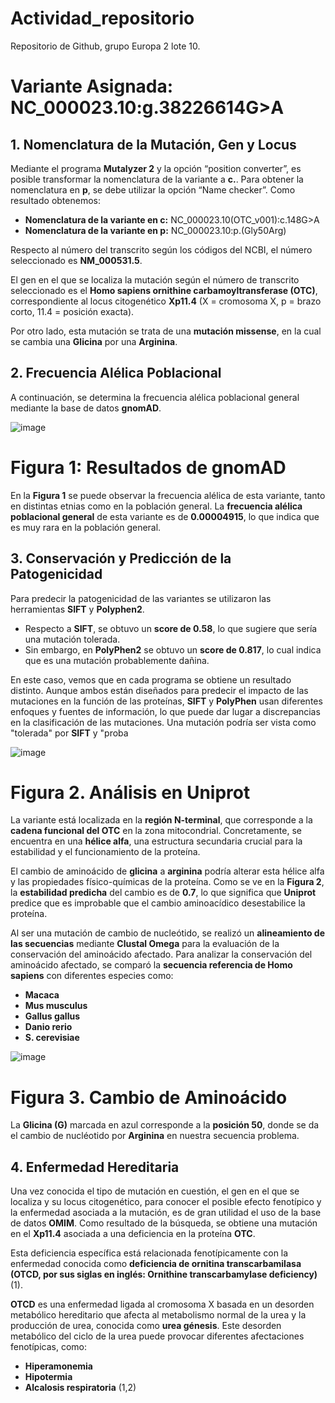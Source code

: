 # Actividad_repositorio
Repositorio de Github,  grupo Europa 2 lote 10.

   # Variante Asignada: NC_000023.10:g.38226614G>A

## 1. Nomenclatura de la Mutación, Gen y Locus

Mediante el programa **Mutalyzer 2** y la opción “position converter”, es posible transformar la nomenclatura de la variante a **c.**. Para obtener la nomenclatura en **p**, se debe utilizar la opción “Name checker”. Como resultado obtenemos:

- **Nomenclatura de la variante en c:** NC_000023.10(OTC_v001):c.148G>A
- **Nomenclatura de la variante en p:** NC_000023.10:p.(Gly50Arg)

Respecto al número del transcrito según los códigos del NCBI, el número seleccionado es **NM_000531.5**.

El gen en el que se localiza la mutación según el número de transcrito seleccionado es el **Homo sapiens ornithine carbamoyltransferase (OTC)**, correspondiente al locus citogenético **Xp11.4** (X = cromosoma X, p = brazo corto, 11.4 = posición exacta).

Por otro lado, esta mutación se trata de una **mutación missense**, en la cual se cambia una **Glicina** por una **Arginina**.

## 2. Frecuencia Alélica Poblacional

A continuación, se determina la frecuencia alélica poblacional general mediante la base de datos **gnomAD**.

![image](https://github.com/user-attachments/assets/7c302fdd-7ebf-4f47-9083-6a62b3d39030)

# Figura 1: Resultados de gnomAD

En la **Figura 1** se puede observar la frecuencia alélica de esta variante, tanto en distintas etnias como en la población general. La **frecuencia alélica poblacional general** de esta variante es de **0.00004915**, lo que indica que es muy rara en la población general.

## 3. Conservación y Predicción de la Patogenicidad

Para predecir la patogenicidad de las variantes se utilizaron las herramientas **SIFT** y **Polyphen2**. 

- Respecto a **SIFT**, se obtuvo un **score de 0.58**, lo que sugiere que sería una mutación tolerada.
- Sin embargo, en **PolyPhen2** se obtuvo un **score de 0.817**, lo cual indica que es una mutación probablemente dañina.

En este caso, vemos que en cada programa se obtiene un resultado distinto. Aunque ambos están diseñados para predecir el impacto de las mutaciones en la función de las proteínas, **SIFT** y **PolyPhen** usan diferentes enfoques y fuentes de información, lo que puede dar lugar a discrepancias en la clasificación de las mutaciones. Una mutación podría ser vista como "tolerada" por **SIFT** y "proba

![image](https://github.com/user-attachments/assets/85c7093c-74d5-46d8-acf7-8979ce3f03a5)

# Figura 2. Análisis en Uniprot

La variante está localizada en la **región N-terminal**, que corresponde a la **cadena funcional del OTC** en la zona mitocondrial. Concretamente, se encuentra en una **hélice alfa**, una estructura secundaria crucial para la estabilidad y el funcionamiento de la proteína.

El cambio de aminoácido de **glicina** a **arginina** podría alterar esta hélice alfa y las propiedades físico-químicas de la proteína. Como se ve en la **Figura 2**, la **estabilidad predicha** del cambio es de **0.7**, lo que significa que **Uniprot** predice que es improbable que el cambio aminoacídico desestabilice la proteína.

Al ser una mutación de cambio de nucleótido, se realizó un **alineamiento de las secuencias** mediante **Clustal Omega** para la evaluación de la conservación del aminoácido afectado. Para analizar la conservación del aminoácido afectado, se comparó la **secuencia referencia de Homo sapiens** con diferentes especies como:

- **Macaca**
- **Mus musculus**
- **Gallus gallus**
- **Danio rerio**
- **S. cerevisiae**

![image](https://github.com/user-attachments/assets/a8fb066a-790d-4669-89a9-2b7596fe8837)

# Figura 3. Cambio de Aminoácido

La **Glicina (G)** marcada en azul corresponde a la **posición 50**, donde se da el cambio de nucléotido por **Arginina** en nuestra secuencia problema.

## 4. Enfermedad Hereditaria

Una vez conocida el tipo de mutación en cuestión, el gen en el que se localiza y su locus citogenético, para conocer el posible efecto fenotípico y la enfermedad asociada a la mutación, es de gran utilidad el uso de la base de datos **OMIM**. Como resultado de la búsqueda, se obtiene una mutación en el **Xp11.4** asociada a una deficiencia en la proteína **OTC**.

Esta deficiencia específica está relacionada fenotípicamente con la enfermedad conocida como **deficiencia de ornitina transcarbamilasa (OTCD, por sus siglas en inglés: Ornithine transcarbamylase deficiency)** (1). 

**OTCD** es una enfermedad ligada al cromosoma X basada en un desorden metabólico hereditario que afecta al metabolismo normal de la urea y la producción de urea, conocida como **urea génesis**. Este desorden metabólico del ciclo de la urea puede provocar diferentes afectaciones fenotípicas, como:

- **Hiperamonemia**
- **Hipotermia**
- **Alcalosis respiratoria** (1,2)
